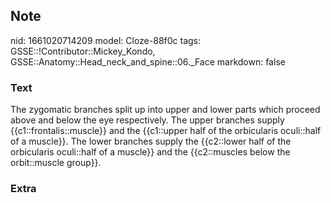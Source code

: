 ## Note
nid: 1661020714209
model: Cloze-88f0c
tags: GSSE::!Contributor::Mickey_Kondo, GSSE::Anatomy::Head_neck_and_spine::06._Face
markdown: false

### Text
The zygomatic branches split up into upper and lower parts which proceed above and below the eye respectively. The upper branches supply {{c1::frontalis::muscle}} and the {{c1::upper half of the orbicularis oculi::half of a muscle}}. The lower branches supply the {{c2::lower half of the orbicularis oculi::half of a muscle}} and the {{c2::muscles below the orbit::muscle group}}.

### Extra

